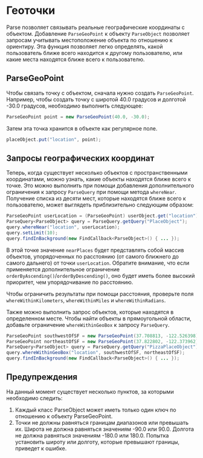 # Геоточки

Parse позволяет связывать реальные географические координаты с объектом.  Добавление `ParseGeoPoint` к объекту `ParseObject` позволяет запросам учитывать местоположение объекта по отношению к ориентиру.  Эта функция позволяет легко определять, какой пользователь ближе всего находится к другому пользователю, или какие места находятся ближе всего к пользователю.

## ParseGeoPoint

Чтобы связать точку с объектом, сначала нужно создать `ParseGeoPoint`.  Например, чтобы создать точку с широтой 40.0 градусов и долготой -30.0 градусов, необходимо выполнить следующее:

```java
ParseGeoPoint point = new ParseGeoPoint(40.0, -30.0);
```

Затем эта точка хранится в объекте как регулярное поле.

```java
placeObject.put("location", point);
```

## Запросы географических координат

Теперь, когда существует несколько объектов с пространственными координатами, можно узнать, какие объекты находятся ближе всего к точке.  Это можно выполнить при помощи добавления дополнительного ограничения к запросу `ParseQuery` при помощи метода `whereNear`.  Получение списка из десяти мест, которые находятся ближе всего к пользователю, может выглядеть приблизительно следующим образом:

```java
ParseGeoPoint userLocation = (ParseGeoPoint) userObject.get("location");
ParseQuery<ParseObject> query = ParseQuery.getQuery("PlaceObject");
query.whereNear("location", userLocation);
query.setLimit(10);
query.findInBackground(new FindCallback<ParseObject>() { ... });
```

В этой точке значение `nearPlaces` будет представлять собой массив объектов, упорядоченных по расстоянию (от самого ближнего до самого дальнего) от точки `userLocation`. Обратите внимание, что если применяется дополнительное ограничение `orderByAscending()`/`orderByDescending()`, оно будет иметь более высокий приоритет, чем упорядочивание по расстоянию.

Чтобы ограничить результаты при помощи расстояния, проверьте поля `whereWithinKilometers`, `whereWithinMiles` и `whereWithinRadians`.

Также можно выполнить запрос объектов, которые находятся в определенном месте.  Чтобы найти объекты в прямоугольной области, добавьте ограничение `whereWithinGeoBox` к запросу `ParseQuery`.

```java
ParseGeoPoint southwestOfSF = new ParseGeoPoint(37.708813, -122.526398);
ParseGeoPoint northeastOfSF = new ParseGeoPoint(37.822802, -122.373962);
ParseQuery<ParseObject> query = ParseQuery.getQuery("PizzaPlaceObject");
query.whereWithinGeoBox("location", southwestOfSF, northeastOfSF);
query.findInBackground(new FindCallback<ParseObject>() { ... });
```

## Предупреждения

На данный момент существует несколько пунктов, за которыми необходимо следить:

1.  Каждый класс ParseObject может иметь только один ключ по отношению к объекту ParseGeoPoint.
2.  Точки не должны равняться границам диапазонов или превышать их.  Широта не должна равняться значениям -90.0 или 90.0.  Долгота не должна равняться значениям -180.0 или 180.0.  Попытка установить широту или долготу, которые превышают границы, приведет к ошибке.

